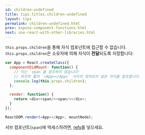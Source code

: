 ```yaml
---
id: children-undefined
title: tips.titles.children-undefined
layout: tips
permalink: children-undefined.html
prev: expose-component-functions.html
next: use-react-with-other-libraries.html
---
```


`this.props.children`을 통해 자식 컴포넌트에 접근할 수 없습니다. `this.props.children`은 소유자에 의해 자식이 **전달**되도록 지정합니다:

```js
var App = React.createClass({
  componentDidMount: function() {
    // 이는 `span`을 참조하지 않습니다!
    // 마지막 줄의 `<App></App>` 사이의 정의되지 않은 자식을 참조합니다.
    console.log(this.props.children);
  },

  render: function() {
    return <div><span/><span/></div>;
  }
});

ReactDOM.render(<App></App>, mountNode);
```

서브 컴포넌트(`span`)에 억세스하려면, [refs](/react/docs/more-about-refs.html)를 넣으세요.
